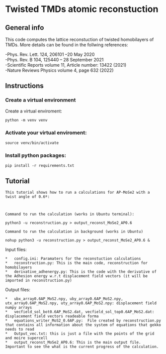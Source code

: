 # Twisted TMDs atomic reconstuction #



## General info

This code computes the lattice reconstuction of twisted homobilayers of TMDs. 
More details can be found in the follwing references:

-Phys. Rev. Lett. 124, 206101 –20 May 2020<br />
-Phys. Rev. B 104, 125440 – 28 September 2021<br />
-Scientific Reports volume 11, Article number: 13422 (2021)<br /> 
-Nature Reviews Physics volume 4, page 632 (2022)<br />





## Instructions

### Create a virtual environment

Create a virtual enviroment:

`python -m venv venv`

### Activate your virtual enviroment:

`source venv/bin/activate`

### Install python packages:

`pip install -r requirements.txt`



## Tutorial

    This tutorial shows how to run a calculations for AP-MoSe2 with a twist angle of 0.6º:



    Command to run the calculation (works in Ubuntu terminal):

`python3 -u reconstruction.py > output_reconst_MoSe2_AP0.6`


    Command to run the calculation in background (works in Ubuntu)

`nohup python3 -u reconstruction.py > output_reconst_MoSe2_AP0.6 &`




Input files:

    *   config.ini: Paramaters for the reconstuction calculations
    *   reconstruction.py: This is the main code, reconstruction for homobilayers
    *   derivative_adhenergy.py: This is the code with the derivative of the Adhesion energy w.r.t displacement field vectors (it will be imported in reconstruction.py)

Output files:

    *   ubx_array0.6AP_MoS2.npy, uby_array0.6AP_MoS2.npy, utx_array0.6AP_MoS2.npy, uty_array0.6AP_MoS2.npy: displacement field numpy arrays
    *   vecfield_sol_bot0.6AP_MoS2.dat, vecfield_sol_top0.6AP_MoS2.dat: displacement field vectors readeable forma
    *   equations_writer_MoS2_0.6AP.py:  File created by reconstruction.py that contains all information about the system of equations that gekko needs to read
    *   Output_vec.txt: this is just a file with the points of the grid and moire supercell
    *   output_reconst_MoSe2_AP0.6: This is the main output file.  Important to see the what is the current progress of the calculation.
